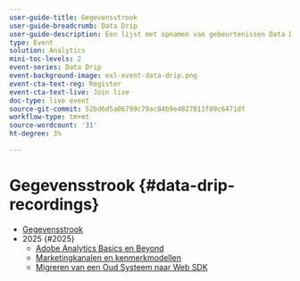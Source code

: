 ```yaml
---
user-guide-title: Gegevensstrook
user-guide-breadcrumb: Data Drip
user-guide-description: Een lijst met opnamen van gebeurtenissen Data Drip
type: Event
solution: Analytics
mini-toc-levels: 2
event-series: Data Drip
event-background-image: exl-event-data-drip.png
event-cta-text-reg: Register
event-cta-text-live: Join live
doc-type: live event
source-git-commit: 52bd6d5a06799c79ac84b9e4827011f89c6471df
workflow-type: tm+mt
source-wordcount: '31'
ht-degree: 3%

---
```



# Gegevensstrook {#data-drip-recordings}

+ [Gegevensstrook](overview.md)
+ 2025 {#2025}
   + [Adobe Analytics Basics en Beyond](2025/adobe-analytics-basics-beyond.md)
   + [Marketingkanalen en kenmerkmodellen](2025/marketing-channel-attribution-modeling.md)
   + [Migreren van een Oud Systeem naar Web SDK](2025/migrating-to-web-sdk.md)

